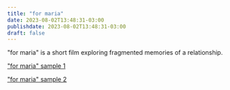```yaml
---
title: "for maria"
date: 2023-08-02T13:48:31-03:00
publishdate: 2023-08-02T13:48:31-03:00
draft: false
---
```


"for maria" is a short film exploring fragmented memories of a 
relationship.

["for maria" sample 1](https://www.youtube.com/watch?v=dlfJ-tPyZRk)

["for maria" sample 2](https://www.youtube.com/watch?v=yEwcRmugqkY)
